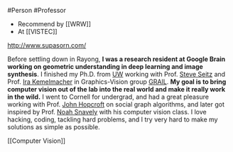 #Person  #Professor 
- Recommend by [[WRW]]
- At [[VISTEC]]

http://www.supasorn.com/

Before settling down in Rayong, **I was a research resident at Google Brain working on geometric understanding in deep learning and image synthesis**. 
I finished my Ph.D. from [UW](http://www.washington.edu/) working with Prof. [Steve Seitz](http://homes.cs.washington.edu/~seitz/) and Prof. [Ira Kemelmacher](https://homes.cs.washington.edu/~kemelmi/) in Graphics-Vision group [GRAIL](http://grail.cs.washington.edu/). **My goal is to bring computer vision out of the lab into the real world and make it really work in the wild.** I went to Cornell for undergrad, and had a great pleasure working with Prof. [John Hopcroft](http://www.cs.cornell.edu/jeh/) on social graph algorithms, and later got inspired by Prof. [Noah Snavely](http://www.cs.cornell.edu/~snavely/) with his computer vision class. 
I love hacking, coding, tackling hard problems, and I try very hard to make my solutions as simple as possible.

[[Computer Vision]]